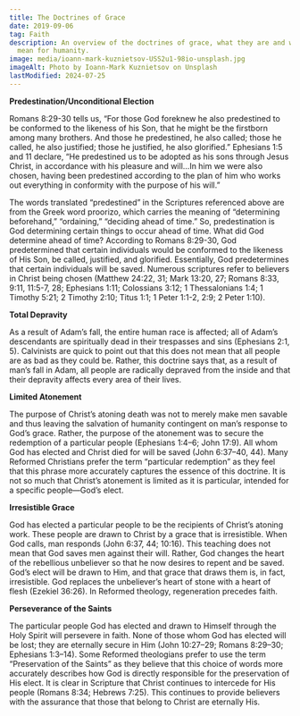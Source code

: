 ```yaml
---
title: The Doctrines of Grace
date: 2019-09-06
tag: Faith
description: An overview of the doctrines of grace, what they are and what they
  mean for humanity.
image: media/ioann-mark-kuznietsov-USS2u1-98io-unsplash.jpg
imageAlt: Photo by Ioann-Mark Kuznietsov on Unsplash
lastModified: 2024-07-25
---
```

**Predestination/Unconditional Election**

Romans 8:29-30 tells us, “For those God foreknew he also predestined to be conformed to the likeness of his Son, that he might be the firstborn among many brothers. And those he predestined, he also called; those he called, he also justified; those he justified, he also glorified.” Ephesians 1:5 and 11 declare, “He predestined us to be adopted as his sons through Jesus Christ, in accordance with his pleasure and will…In him we were also chosen, having been predestined according to the plan of him who works out everything in conformity with the purpose of his will.”

The words translated “predestined” in the Scriptures referenced above are from the Greek word proorizo, which carries the meaning of “determining beforehand,” “ordaining,” “deciding ahead of time.” So, predestination is God determining certain things to occur ahead of time. What did God determine ahead of time? According to Romans 8:29-30, God predetermined that certain individuals would be conformed to the likeness of His Son, be called, justified, and glorified. Essentially, God predetermines that certain individuals will be saved. Numerous scriptures refer to believers in Christ being chosen (Matthew 24:22, 31; Mark 13:20, 27; Romans 8:33, 9:11, 11:5-7, 28; Ephesians 1:11; Colossians 3:12; 1 Thessalonians 1:4; 1 Timothy 5:21; 2 Timothy 2:10; Titus 1:1; 1 Peter 1:1-2, 2:9; 2 Peter 1:10).

**Total Depravity**

As a result of Adam’s fall, the entire human race is affected; all of Adam’s descendants are spiritually dead in their trespasses and sins (Ephesians 2:1, 5). Calvinists are quick to point out that this does not mean that all people are as bad as they could be. Rather, this doctrine says that, as a result of man’s fall in Adam, all people are radically depraved from the inside and that their depravity affects every area of their lives.

**Limited Atonement**

The purpose of Christ’s atoning death was not to merely make men savable and thus leaving the salvation of humanity contingent on man’s response to God’s grace. Rather, the purpose of the atonement was to secure the redemption of a particular people (Ephesians 1:4–6; John 17:9). All whom God has elected and Christ died for will be saved (John 6:37–40, 44). Many Reformed Christians prefer the term “particular redemption” as they feel that this phrase more accurately captures the essence of this doctrine. It is not so much that Christ’s atonement is limited as it is particular, intended for a specific people—God’s elect.

**Irresistible Grace**

God has elected a particular people to be the recipients of Christ’s atoning work. These people are drawn to Christ by a grace that is irresistible. When God calls, man responds (John 6:37, 44; 10:16). This teaching does not mean that God saves men against their will. Rather, God changes the heart of the rebellious unbeliever so that he now desires to repent and be saved. God’s elect will be drawn to Him, and that grace that draws them is, in fact, irresistible. God replaces the unbeliever’s heart of stone with a heart of flesh (Ezekiel 36:26). In Reformed theology, regeneration precedes faith.

**Perseverance of the Saints**

The particular people God has elected and drawn to Himself through the Holy Spirit will persevere in faith. None of those whom God has elected will be lost; they are eternally secure in Him (John 10:27–29; Romans 8:29–30; Ephesians 1:3–14). Some Reformed theologians prefer to use the term “Preservation of the Saints” as they believe that this choice of words more accurately describes how God is directly responsible for the preservation of His elect. It is clear in Scripture that Christ continues to intercede for His people (Romans 8:34; Hebrews 7:25). This continues to provide believers with the assurance that those that belong to Christ are eternally His.